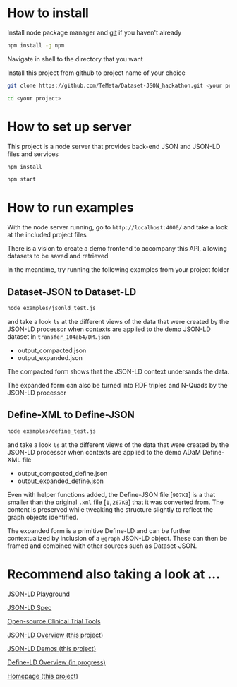 # How to install
Install node package manager and [git](https://git-scm.com/book/en/v2/Getting-Started-Installing-Git) if you haven't already

```bash
npm install -g npm
```

Navigate in shell to the directory that you want

Install this project from github to project name of your choice

```bash
git clone https://github.com/TeMeta/Dataset-JSON_hackathon.git <your project>

cd <your project>
```

# How to set up server
This project is a node server that provides back-end JSON and JSON-LD files and services

```bash
npm install

npm start
```

# How to run examples
With the node server running, go to `http://localhost:4000/` and take a look at the included project files

There is a vision to create a demo frontend to accompany this API, allowing datasets to be saved and retrieved

In the meantime, try running the following examples from your project folder

## Dataset-JSON to Dataset-LD
```bash
node examples/jsonld_test.js
```

and take a look `ls` at the different views of the data that were created by the JSON-LD processor when contexts are applied to the demo JSON-LD dataset in `transfer_104ab4/DM.json`
* output_compacted.json
* output_expanded.json

The compacted form shows that the JSON-LD context undersands the data.

The expanded form can also be turned into RDF triples and N-Quads by the JSON-LD processor

## Define-XML to Define-JSON
```bash
node examples/define_test.js
```

and take a look `ls` at the different views of the data that were created by the JSON-LD processor when contexts are applied to the demo ADaM Define-XML file
* output_compacted_define.json
* output_expanded_define.json

Even with helper functions added, the Define-JSON file [`907KB`] is a that smaller than the original `.xml` file [`1,267KB`] that it was converted from. The content is preserved while tweaking the structure slightly to reflect the graph objects identified.

The expanded form is a primitive Define-LD and can be further contextualized by inclusion of a `@graph` JSON-LD object. These can then be framed and combined with other sources such as Dataset-JSON.


# Recommend also taking a look at ...
[JSON-LD Playground](https://json-ld.org/playground)

[JSON-LD Spec](https://www.w3.org/TR/json-ld11/)

[Open-source Clinical Trial Tools](https://www.glacon.eu/portal/overviewVisual)

[JSON-LD Overview (this project)](json-ld.md)

[JSON-LD Demos (this project)](json-ld_demo.md)

[Define-LD Overview (in progress)](define-ld.md)

[Homepage (this project)](../README.md)